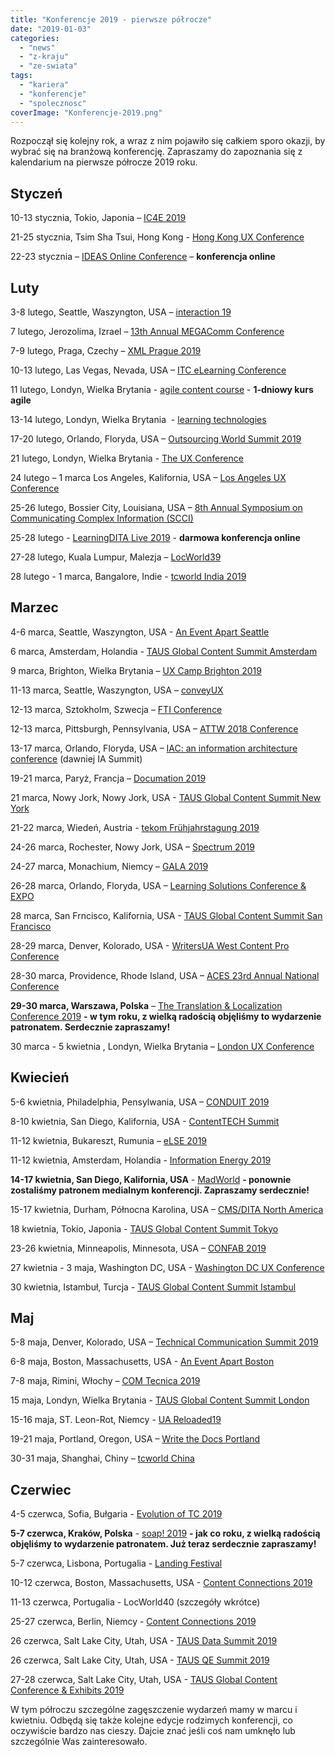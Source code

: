 ```yaml
---
title: "Konferencje 2019 - pierwsze półrocze"
date: "2019-01-03"
categories: 
  - "news"
  - "z-kraju"
  - "ze-swiata"
tags: 
  - "kariera"
  - "konferencje"
  - "spolecznosc"
coverImage: "Konferencje-2019.png"
---
```


Rozpoczął się kolejny rok, a wraz z nim pojawiło się całkiem sporo okazji, by wybrać się na branżową konferencję. Zapraszamy do zapoznania się z kalendarium na pierwsze półrocze 2019 roku.

## **Styczeń**

10-13 stycznia, Tokio, Japonia – [IC4E 2019](http://www.ic4e.net/)

21-25 stycznia, Tsim Sha Tsui, Hong Kong - [Hong Kong UX Conference](https://www.nngroup.com/training/hong-kong/#schedule)

22-23 stycznia – [IDEAS Online Conference](https://ideas.infomanagementcenter.com/) – **konferencja online**

## **Luty**

3-8 lutego, Seattle, Waszyngton, USA – [interaction 19](https://interaction19.ixda.org/)

7 lutego, Jerozolima, Izrael – [13th Annual MEGAComm Conference](http://megacomm.org/)

7-9 lutego, Praga, Czechy – [XML Prague 2019](http://www.xmlprague.cz/)

10-13 lutego, Las Vegas, Nevada, USA – [ITC eLearning Conference](https://itc.eventbank.com/event/9914/)

11 lutego, Londyn, Wielka Brytania - [agile content course](https://agilecontentconf.com/) - **1-dniowy kurs agile**

13-14 lutego, Londyn, Wielka Brytania  - [learning technologies](https://www.learningtechnologies.co.uk/welcome)

17-20 lutego, Orlando, Floryda, USA – [Outsourcing World Summit 2019](http://www.iaop.org/summit)

21 lutego, Londyn, Wielka Brytania - [The UX Conference](https://theuxconf.com/)

24 lutego – 1 marca Los Angeles, Kalifornia, USA – [Los Angeles UX Conference](https://www.nngroup.com/training/los-angeles/)

25-26 lutego, Bossier City, Louisiana, USA – [8th Annual Symposium on Communicating Complex Information (SCCI)](http://workshop.design4complexity.com/SCCI-home.php)

25-28 lutego - [LearningDITA Live 2019](https://learningdita.com/learningdita-live-2019/) - **darmowa konferencja online**

27-28 lutego, Kuala Lumpur, Malezja – [LocWorld39](https://locworld.com/events/locworld39-kuala-lumpur-2019/)

28 lutego - 1 marca, Bangalore, Indie - [tcworld India 2019](https://tcworld-india.com/)

## **Marzec**

4-6 marca, Seattle, Waszyngton, USA - [An Event Apart Seattle](https://aneventapart.com/event/seattle-2019)

6 marca, Amsterdam, Holandia - [TAUS Global Content Summit Amsterdam](https://www.taus.net/events/conferences/71-taus-global-content-summit-amsterdam)

9 marca, Brighton, Wielka Brytania – [UX Camp Brighton 2019](https://www.uxcampbrighton.org/)

11-13 marca, Seattle, Waszyngton, USA – [conveyUX](http://conveyux.com/)

12-13 marca, Sztokholm, Szwecja – [FTI Conference](http://www.teknikinformatoren.se/fti-konferens-2019/)

12-13 marca, Pittsburgh, Pennsylvania, USA – [ATTW 2018 Conference](http://attw.org/2019-conference/)

13-17 marca, Orlando, Floryda, USA – [IAC: an information architecture conference](http://www.theiaconference.com/) (dawniej IA Summit)

19-21 marca, Paryż, Francja – [Documation 2019](http://www.documation.fr/)

21 marca, Nowy Jork, Nowy Jork, USA - [TAUS Global Content Summit New York](https://www.taus.net/events/conferences/85-taus-global-content-summit-new-york)

21-22 marca, Wiedeń, Austria - [tekom Frühjahrstagung 2019](https://tagungen.tekom.de/f19/startseite/)

24-26 marca, Rochester, Nowy Jork, USA – [Spectrum 2019](http://stc-rochester.org/spectrum/)

24-27 marca, Monachium, Niemcy – [GALA 2019](https://www.gala-global.org/conference/gala-2019-munich)

26-28 marca, Orlando, Floryda, USA – [Learning Solutions Conference & EXPO](https://www.elearningguild.com/lscon/content/5555/learning-solutions-2019-conference--expo--home)

28 marca, San Frncisco, Kalifornia, USA - [TAUS Global Content Summit San Francisco](https://www.taus.net/events/conferences/89-taus-global-content-summit-san-francisco)

28-29 marca, Denver, Kolorado, USA - [WritersUA West Content Pro Conference](http://west.writersua.com/)

28-30 marca, Providence, Rhode Island, USA – [ACES 23rd Annual National Conference](https://aceseditors.org/conference/2019)

**29-30 marca, Warszawa, Polska** – [The Translation & Localization Conference 2019](https://www.translation-conference.com/) **\- w tym roku, z wielką radością objęliśmy to wydarzenie patronatem. Serdecznie zapraszamy!**

30 marca - 5 kwietnia , Londyn, Wielka Brytania – [London UX Conference](https://www.nngroup.com/training/london/)

## **Kwiecień**

5-6 kwietnia, Philadelphia, Pensylwania, USA – [CONDUIT 2019](https://www.stcpmc.org/conferences/conduit-2019/)

8-10 kwietnia, San Diego, Kalifornia, USA - [ContentTECH Summit](https://www.contenttechsummit.com/)

11-12 kwietnia, Bukareszt, Rumunia – [eLSE 2019](http://elseconference.eu/)

11-12 kwietnia, Amsterdam, Holandia - [Information Energy 2019](https://www.informationenergy.org/)

**14-17 kwietnia, San Diego, Kalifornia, USA** - [MadWorld](https://www.madcapsoftware.com/conference/madworld-2019/) **\- ponownie zostaliśmy patronem medialnym konferencji. Zapraszamy serdecznie!**

15-17 kwietnia, Durham, Północna Karolina, USA – [CMS/DITA North America](https://cm-strategies.com/)

18 kwietnia, Tokio, Japonia - [TAUS Global Content Summit Tokyo](https://www.taus.net/events/conferences/73-taus-global-content-summit-tokyo)

23-26 kwietnia, Minneapolis, Minnesota, USA – [CONFAB 2019](https://www.confabevents.com/)

27 kwietnia - 3 maja, Washington DC, USA - [Washington DC UX Conference](https://www.nngroup.com/training/washington-dc/)

30 kwietnia, Istambuł, Turcja - [TAUS Global Content Summit Istambul](https://www.taus.net/events/conferences/74-taus-global-content-summit-istanbul)

## **Maj**

5-8 maja, Denver, Kolorado, USA – [Technical Communication Summit 2019](https://summit.stc.org/)

6-8 maja, Boston, Massachusetts, USA - [An Event Apart Boston](https://aneventapart.com/event/boston-2019)

7-8 maja, Rimini, Włochy – [COM Tecnica 2019](https://comtecnica.it/)

15 maja, Londyn, Wielka Brytania - [TAUS Global Content Summit London](https://www.taus.net/events/conferences/75-taus-global-content-summit-london)

15-16 maja, ST. Leon-Rot, Niemcy - [UA Reloaded19](https://ua-reloaded.de/)

19-21 maja, Portland, Oregon, USA – [Write the Docs Portland](https://www.writethedocs.org/conf/portland/2019/) 

30-31 maja, Shanghai, Chiny – [tcworld China](http://tcworld-china.cn/)

## **Czerwiec**

4-5 czerwca, Sofia, Bułgaria - [Evolution of TC 2019](https://evolution-of-tc.com/)

**5-7 czerwca, Kraków, Polska** - [soap! 2019](http://soapconf.com/) **\- jak co roku, z wielką radością objęliśmy to wydarzenie patronatem. Już teraz serdecznie zapraszamy!**

5-7 czerwca, Lisbona, Portugalia - [Landing Festival](https://landingfestival.com/lisbon)

10-12 czerwca, Boston, Massachusetts, USA - [Content Connections 2019](https://acrolinxcc.com/)

11-13 czerwca, Portugalia - LocWorld40 (szczegóły wkrótce)

25-27 czerwca, Berlin, Niemcy - [Content Connections 2019](https://acrolinxcc.com/)

26 czerwca, Salt Lake City, Utah, USA - [TAUS Data Summit 2019](https://www.taus.net/events/conferences/78-taus-data-summit-2019)

26 czerwca, Salt Lake City, Utah, USA - [TAUS QE Summit 2019](https://www.taus.net/events/conferences/79-taus-qe-summit-2019)

27-28 czerwca, Salt Lake City, Utah, USA - [TAUS Global Content Conference & Exhibits 2019](https://www.taus.net/events/conferences/84-taus-global-content-conference-exhibits-2019)

W tym półroczu szczególne zagęszczenie wydarzeń mamy w marcu i kwietniu. Odbędą się także kolejne edycje rodzimych konferencji, co oczywiście bardzo nas cieszy. Dajcie znać jeśli coś nam umknęło lub szczególnie Was zainteresowało.
